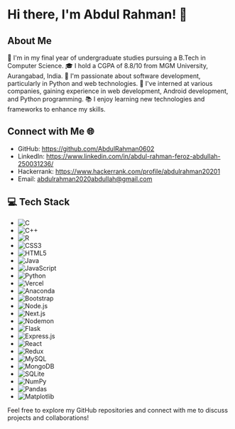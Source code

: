 # Hi there, I'm Abdul Rahman! 👋

## About Me
🔭 I'm in my final year of undergraduate studies pursuing a B.Tech in Computer Science.
🎓 I hold a CGPA of 8.8/10 from MGM University, Aurangabad, India.
🌱 I'm passionate about software development, particularly in Python and web technologies.
💼 I've interned at various companies, gaining experience in web development, Android development, and Python programming.
📚 I enjoy learning new technologies and frameworks to enhance my skills.

## Connect with Me 🌐
- GitHub: https://github.com/AbdulRahman0602
- LinkedIn: https://www.linkedin.com/in/abdul-rahman-feroz-abdullah-250031236/
- Hackerrank: https://www.hackerrank.com/profile/abdulrahman20201
- Email: abdulrahman2020abdullah@gmail.com

## 💻 Tech Stack
- ![C](https://img.shields.io/badge/-C-00599C?style=flat-square&logo=c&logoColor=white)
- ![C++](https://img.shields.io/badge/-C++-00599C?style=flat-square&logo=c%2B%2B&logoColor=white)
- ![R](https://img.shields.io/badge/-R-276DC3?style=flat-square&logo=r&logoColor=white)
- ![CSS3](https://img.shields.io/badge/-CSS3-1572B6?style=flat-square&logo=css3&logoColor=white)
- ![HTML5](https://img.shields.io/badge/-HTML5-E34F26?style=flat-square&logo=html5&logoColor=white)
- ![Java](https://img.shields.io/badge/-Java-007396?style=flat-square&logo=java&logoColor=white)
- ![JavaScript](https://img.shields.io/badge/-JavaScript-F7DF1E?style=flat-square&logo=javascript&logoColor=black)
- ![Python](https://img.shields.io/badge/-Python-3776AB?style=flat-square&logo=python&logoColor=white)
- ![Vercel](https://img.shields.io/badge/-Vercel-000000?style=flat-square&logo=vercel&logoColor=white)
- ![Anaconda](https://img.shields.io/badge/-Anaconda-44A833?style=flat-square&logo=anaconda&logoColor=white)
- ![Bootstrap](https://img.shields.io/badge/-Bootstrap-563D7C?style=flat-square&logo=bootstrap&logoColor=white)
- ![Node.js](https://img.shields.io/badge/-Node.js-339933?style=flat-square&logo=node.js&logoColor=white)
- ![Next.js](https://img.shields.io/badge/-Next.js-000000?style=flat-square&logo=next.js&logoColor=white)
- ![Nodemon](https://img.shields.io/badge/-Nodemon-76D04B?style=flat-square&logo=nodemon&logoColor=white)
- ![Flask](https://img.shields.io/badge/-Flask-000000?style=flat-square&logo=flask&logoColor=white)
- ![Express.js](https://img.shields.io/badge/-Express.js-000000?style=flat-square&logo=express&logoColor=white)
- ![React](https://img.shields.io/badge/-React-61DAFB?style=flat-square&logo=react&logoColor=white)
- ![Redux](https://img.shields.io/badge/-Redux-764ABC?style=flat-square&logo=redux&logoColor=white)
- ![MySQL](https://img.shields.io/badge/-MySQL-4479A1?style=flat-square&logo=mysql&logoColor=white)
- ![MongoDB](https://img.shields.io/badge/-MongoDB-47A248?style=flat-square&logo=mongodb&logoColor=white)
- ![SQLite](https://img.shields.io/badge/-SQLite-003B57?style=flat-square&logo=sqlite&logoColor=white)
- ![NumPy](https://img.shields.io/badge/-NumPy-013243?style=flat-square&logo=numpy&logoColor=white)
- ![Pandas](https://img.shields.io/badge/-Pandas-150458?style=flat-square&logo=pandas&logoColor=white)
- ![Matplotlib](https://img.shields.io/badge/-Matplotlib-3776AB?style=flat-square&logo=python&logoColor=white)

Feel free to explore my GitHub repositories and connect with me to discuss projects and collaborations!

